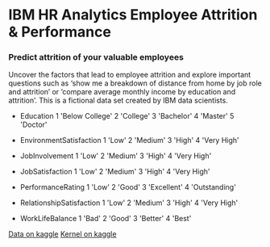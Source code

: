 # IBM HR Analytics Employee Attrition & Performance

### Predict attrition of your valuable employees

Uncover the factors that lead to employee attrition and explore important questions such as ‘show me a breakdown of distance from home by job role and attrition’ or ‘compare average monthly income by education and attrition’. This is a fictional data set created by IBM data scientists.

- Education 1 'Below College' 2 'College' 3 'Bachelor' 4 'Master' 5 'Doctor'

- EnvironmentSatisfaction 1 'Low' 2 'Medium' 3 'High' 4 'Very High'

- JobInvolvement 1 'Low' 2 'Medium' 3 'High' 4 'Very High'

- JobSatisfaction 1 'Low' 2 'Medium' 3 'High' 4 'Very High'

- PerformanceRating 1 'Low' 2 'Good' 3 'Excellent' 4 'Outstanding'

- RelationshipSatisfaction 1 'Low' 2 'Medium' 3 'High' 4 'Very High'

- WorkLifeBalance 1 'Bad' 2 'Good' 3 'Better' 4 'Best'

[Data on kaggle](https://www.kaggle.com/pavansubhasht/ibm-hr-analytics-attrition-dataset)
[Kernel on kaggle](https://www.kaggle.com/faressayah/why-workers-quit-machine-learning-for-managers)
